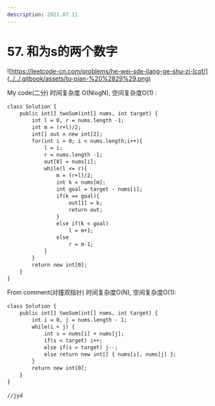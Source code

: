 ```yaml
---
description: 2021.07.11
---
```


# 57. 和为s的两个数字

![https://leetcode-cn.com/problems/he-wei-sde-liang-ge-shu-zi-lcof/](../../.gitbook/assets/tu-pian-%20%2829%29.png)

My code\(二分\) 时间复杂度 O\(NlogN\), 空间复杂度O\(1\) :

```text
class Solution {
    public int[] twoSum(int[] nums, int target) {
        int l = 0, r = nums.length -1;
        int m = (r+l)/2;
        int[] out = new int[2];
        for(int i = 0; i < nums.length;i++){
            l = i;
            r = nums.length -1;
            out[0] = nums[i];
            while(l <= r){
                m = (r+l)/2;
                int k = nums[m];
                int goal = target - nums[i];
                if(k == goal){
                    out[1] = k;
                    return out;
                }
                else if(k < goal)
                    l = m+1;
                else 
                    r = m-1;
            }
        }
        return new int[0];
    }
}
```

From comment\(对撞双指针\) 时间复杂度O\(N\), 空间复杂度O\(1\):

```text
class Solution {
    public int[] twoSum(int[] nums, int target) {
        int i = 0, j = nums.length - 1;
        while(i < j) {
            int s = nums[i] + nums[j];
            if(s < target) i++;
            else if(s > target) j--;
            else return new int[] { nums[i], nums[j] };
        }
        return new int[0];
    }
}

//jyd

```



